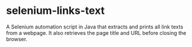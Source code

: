 # selenium-links-text
A Selenium automation script in Java that extracts and prints all link texts from a webpage. It also retrieves the page title and URL before closing the browser.
